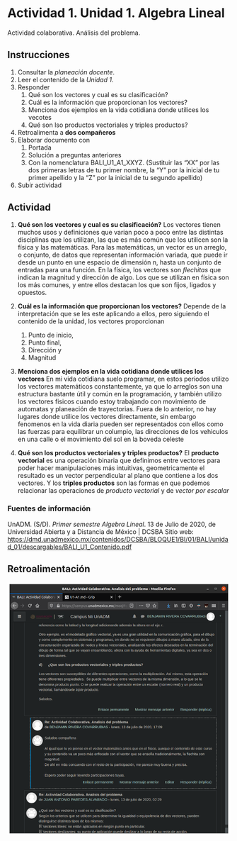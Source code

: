# Actividad 1. Unidad 1. Algebra Lineal
Actividad colaborativa. Análisis del problema.

## Instrucciones
1. Consultar la _planeación docente_.
2. Leer el contenido de la _Unidad 1_.
3. Responder 
	1. Qué son los vectores y cual es su clasificación?
	2. Cuál es la información que proporcionan los vectores?
	3. Menciona dos ejemplos en la vida cotidiana donde utilices los vecotes
	4. Qué son lso productos vectoriales y triples productos?
4. Retroalimenta a __dos compañeros__
5. Elaborar documento con
	1. Portada
	2. Solución a preguntas anteriores
	3. Con la nomenclatura BALI_U1_A1_XXYZ.  (Sustituir las “XX” por las dos primeras letras de tu primer nombre, la “Y” por la inicial de tu primer apellido y la “Z” por la inicial de tu segundo apellido)
6. Subir actividad

## Actividad
1. __Qué son los vectores y cual es su clasificación?__
Los vectores tienen muchos usos y definiciones que varian poco a poco entre las distintas disciplinas que los utilizan, las que es más común que los utilicen son la física y las matemáticas. Para las matemáticas, un vector es un arreglo, o conjunto, de datos que representan información variada, que puede ir desde un punto en une espacio de dimensión n, hasta un conjunto de entradas para una función. En la física, los vectores son _flechitas_ que indican la magnitud y dirección de algo. Los que se  utilizan en física son los más comunes, y entre ellos destacan los que son fijos, ligados y opuestos.

2. __Cuál es la información que proporcionan los vectores?__
Depende de la interpretación que se les este aplicando a ellos, pero siguiendo el contenido de la unidad, los vectores proporcionan
	1. Punto de inicio,
	2. Punto final,
	3. Dirección y
	4. Magnitud

3. __Menciona dos ejemplos en la vida cotidiana donde utilices los vectores__
En mi vida cotidiana suelo programar, en estos periodos utilizo los vectores matemáticos constantemente, ya que lo arreglos son una estructura bastante útil y común en la programación, y también utilizo los vectores fisicos cuando estoy trabajando con movimiento de automatas y planeación de trayectorias. Fuera de lo anterior, no hay lugares donde utilice los vectores directamente, sin embargo fenomenos en la vida diaria pueden ser representados con ellos como las fuerzas para equilibrar un columpio, las direcciones de los vehiculos en una calle o el movimiento del sol en la boveda celeste

4. __Qué son los productos vectoriales y triples productos?__
El __producto vectorial__ es una operación binaria que definimos entre vectores para poder hacer manipulaciones más intuitivas, geometricamente el resultado es un vector perpendicular al plano que contiene a los dos vectores. Y los __triples productos__ son las formas en que podemos relacionar las operaciones de _producto vectorial_ y de _vector por escalar_

### Fuentes de información

UnADM. (S/D). _Primer semestre Algebra Lineal_. 13 de Julio de 2020, de Universidad Abierta y a Distancia de México | DCSBA Sitio web: https://dmd.unadmexico.mx/contenidos/DCSBA/BLOQUE1/BI/01/BALI/unidad_01/descargables/BALI_U1_Contenido.pdf
	
## Retroalimentación
![Retroalimentación](assets/AL-U1-A1-1.png)

